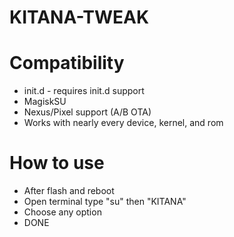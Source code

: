 # KITANA-TWEAK

# Compatibility
* init.d - requires init.d support
* MagiskSU
* Nexus/Pixel support (A/B OTA)
* Works with nearly every device, kernel, and rom

# How to use
* After flash and reboot
* Open terminal type "su" then "KITANA"
* Choose any option
* DONE
